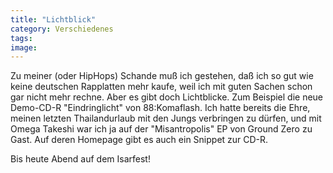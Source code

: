 ```yaml
---
title: "Lichtblick"
category: Verschiedenes
tags: 
image: 
---
```


Zu meiner (oder HipHops) Schande muß ich gestehen, daß ich so gut wie keine deutschen Rapplatten mehr kaufe, weil ich mit guten Sachen schon gar nicht mehr rechne. Aber es gibt doch Lichtblicke. Zum Beispiel die neue Demo-CD-R "Eindringlicht" von 88:Komaflash. Ich hatte bereits die Ehre, meinen letzten Thailandurlaub mit den Jungs verbringen zu dürfen, und mit Omega Takeshi war ich ja auf der "Misantropolis" EP von Ground Zero zu Gast. Auf deren Homepage gibt es auch ein Snippet zur CD-R.  

Bis heute Abend auf dem Isarfest! 

